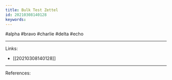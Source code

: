 ```yaml
---
title: Bulk Test Zettel
id: 20210308140128
keywords:
---
```

#alpha #bravo #charlie #delta #echo

---
Links:

- [[20210308140128]]

---
References:
